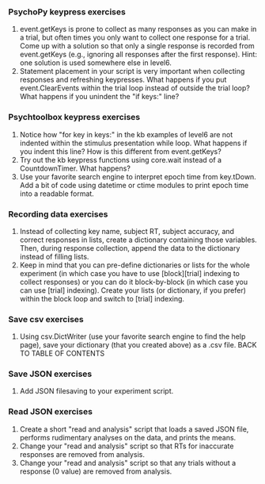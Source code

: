 ### PsychoPy keypress exercises
1. event.getKeys is prone to collect as many responses as you can make in a trial, but often times you only want to collect one response for a trial. Come up with a solution so that only a single response is recorded from event.getKeys (e.g., ignoring all responses after the first response). Hint: one solution is used somewhere else in level6.
2. Statement placement in your script is very important when collecting responses and refreshing keypresses. What happens if you put event.ClearEvents within the trial loop instead of outside the trial loop? What happens if you unindent the "if keys:" line?

### Psychtoolbox keypress exercises
1. Notice how "for key in keys:" in the kb examples of level6 are not indented within the stimulus presentation while loop. What happens if you indent this line? How is this different from event.getKeys?
2. Try out the kb keypress functions using core.wait instead of a CountdownTimer. What happens?
3. Use your favorite search engine to interpret epoch time from key.tDown. Add a bit of code using datetime or ctime modules to print epoch time into a readable format.

### Recording data exercises
1. Instead of collecting key name, subject RT, subject accuracy, and correct responses in lists, create a dictionary containing those variables. Then, during response collection, append the data to the dictionary instead of filling lists.
2. Keep in mind that you can pre-define dictionaries or lists for the whole experiment (in which case you have to use [block][trial] indexing to collect responses) or you can do it block-by-block (in which case you can use [trial] indexing). Create your lists (or dictionary, if you prefer) within the block loop and switch to [trial] indexing.

### Save csv exercises
1. Using csv.DictWriter (use your favorite search engine to find the help page), save your dictionary (that you created above) as a .csv file.
BACK TO TABLE OF CONTENTS

### Save JSON exercises
1. Add JSON filesaving to your experiment script.

### Read JSON exercises
1. Create a short "read and analysis" script that loads a saved JSON file, performs rudimentary analyses on the data, and prints the means.
2. Change your "read and analysis" script so that RTs for inaccurate responses are removed from analysis.
3. Change your "read and analysis" script so that any trials without a response (0 value) are removed from analysis.
